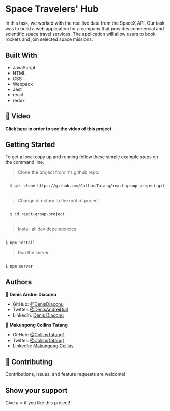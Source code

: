 # Space Travelers' Hub

In this task, we worked with the real live data from the SpaceX API. Our task was to build a web application for a company that provides commercial and scientific space travel services. The application will allow users to book rockets and join selected space missions.

## Built With

- JavaScript
- HTML
- CSS
- Webpack
- Jest
- react
- redux

## 🔴 Video <a name = "here"></a>
**Click [here](https://drive.google.com/file/d/1wFQloYG-TaWYkED1nJB-YelgCesH7NLd/view) in order to see the video of this project.**


## Getting Started

To get a local copy up and running follow these simple example steps on the command line.
> Clone the project from it's github repo.
```bash

  $ git clone https://github.com/CollinsTatang/react-group-project.git
  
```

> Change directory to the root of project
```bash

  $ cd react-group-project
  
  ```
  
> Install all dev dependencies
  ```bash

  $ npm install

```

> Run the server
  ```bash

  $ npm server

```


## Authors

👤 **Denis Andrei Diaconu**

- GitHub: [@DenisDiaconu](https://github.com/denisdiaconu)
- Twitter: [@DenisAndreiDia1](https://twitter.com/DenisAndreiDia1)
- LinkedIn: [Denis Diaconu](https://www.linkedin.com/in/denis-diaconu-1394091b7/)


👤 **Makungong Collins Tatang**
- GitHub: [@CollinsTatang1](https://github.com/CollinsTatang)
- Twitter: [@CollinsTatang1](https://twitter.com/CollinsTatang1)
- LinkedIn: [Makungong Collins](https://www.linkedin.com/in/makungong-collins/)

## 🤝 Contributing

Contributions, issues, and feature requests are welcome!

## Show your support

Give a ⭐️ if you like this project!
